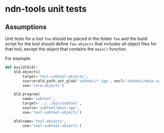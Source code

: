 # ndn-tools unit tests

## Assumptions

Unit tests for a tool `foo` should be placed in the folder `foo` and the build script
for the tool should define `foo-objects` that includes all object files for that tool,
except the object that contains the `main()` function.

For example:

```python
def build(bld):
    bld.objects(
        target='tool-subtool-objects',
        source=bld.path.ant_glob('subtool/*.cpp', excl='subtool/main.cpp'),
        use='core-objects')

    bld.program(
        name='subtool',
        target='../../bin/subtool',
        source='subtool/main.cpp',
        use='tool-subtool-objects')

    bld(name='tool-objects',
        use='tool-subtool-objects')
```
